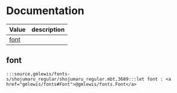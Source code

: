 # Documentation
|Value|description|
|---|---|
|[font](#font)||

## font

```moonbit
:::source,gmlewis/fonts-s/shojumaru_regular/shojumaru_regular.mbt,3689:::let font : <a href="gmlewis/fonts#Font">@gmlewis/fonts.Font</a>
```

